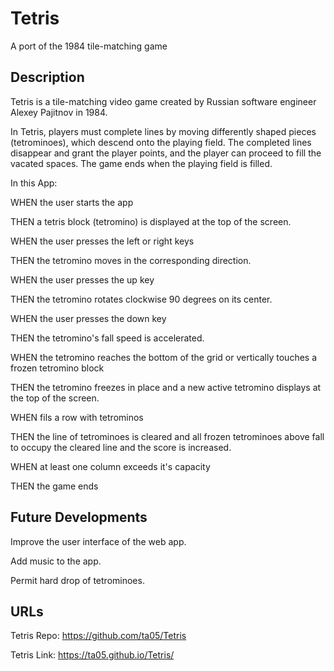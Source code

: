 # Tetris

A port of the 1984 tile-matching game

## Description


Tetris is a tile-matching video game created by Russian software engineer Alexey Pajitnov in 1984.

In Tetris, players must complete lines by moving differently shaped pieces (tetrominoes), which descend onto the playing field. The completed lines disappear and grant the player points, and the player can proceed to fill the vacated spaces. The game ends when the playing field is filled.

In this App:

WHEN the user starts the app

THEN a tetris block (tetromino) is displayed at the top of the screen.

WHEN the user presses the left or right keys

THEN the tetromino moves in the corresponding direction.

WHEN the user presses the up key

THEN the tetromino rotates clockwise 90 degrees on its center.

WHEN the user presses the down key

THEN the tetromino's fall speed is accelerated.

WHEN the tetromino reaches the bottom of the grid or vertically touches a frozen tetromino block

THEN the tetromino freezes in place and a new active tetromino displays at the top of the screen.

WHEN fils a row with tetrominos

THEN the line of tetrominoes is cleared and all frozen tetrominoes above fall to occupy the cleared line and the score is increased.

WHEN at least one column exceeds it's capacity

THEN the game ends

## Future Developments

Improve the user interface of the web app.

Add music to the app.

Permit hard drop of tetrominoes.


## URLs

Tetris Repo: https://github.com/ta05/Tetris

Tetris Link: https://ta05.github.io/Tetris/
